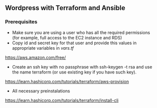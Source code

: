 ## Wordpress with Terraform and Ansible

### Prerequisites

- Make sure you are using a user who has all the required permissions (for example, full access to the EC2 instance and RDS)
- Copy id and secret key for that user and provide this values in appropriate variables in *vars.tf*

https://aws.amazon.com/free/

- Create an ssh key with no passphrase with ssh-keygen -t rsa and use the name terraform (or use existing key if you have such key).

https://learn.hashicorp.com/tutorials/terraform/aws-provision

- All necessary preinstalations

https://learn.hashicorp.com/tutorials/terraform/install-cli
